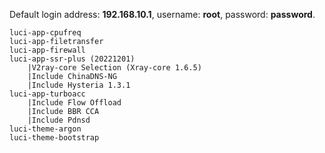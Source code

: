Default login address: **192.168.10.1**, username: **root**, password: **password**.

```
luci-app-cpufreq
luci-app-filetransfer
luci-app-firewall
luci-app-ssr-plus (20221201)
    |V2ray-core Selection (Xray-core 1.6.5)
    |Include ChinaDNS-NG
    |Include Hysteria 1.3.1
luci-app-turboacc
    |Include Flow Offload
    |Include BBR CCA
    |Include Pdnsd
luci-theme-argon
luci-theme-bootstrap
```
